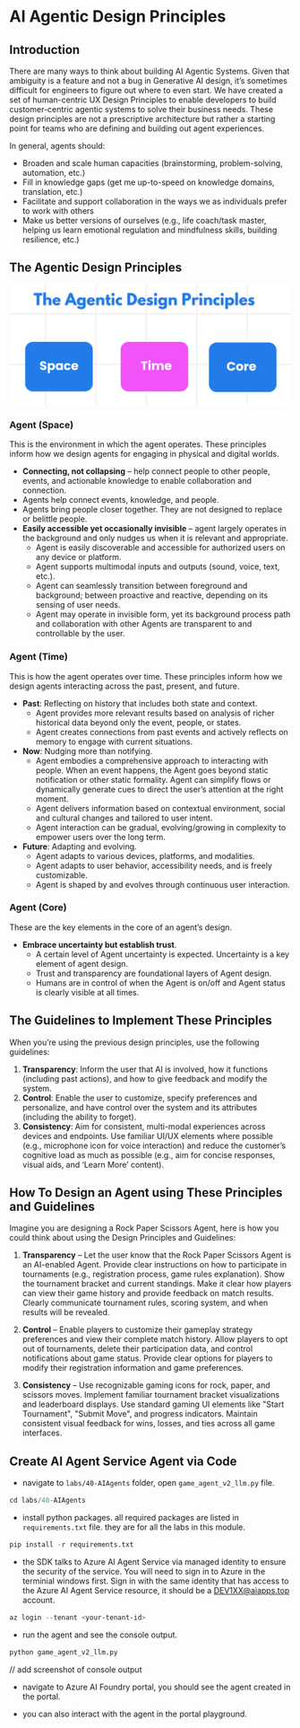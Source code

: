 # AI Agentic Design Principles

## Introduction

There are many ways to think about building AI Agentic Systems. Given that ambiguity is a feature and not a bug in Generative AI design, it’s sometimes difficult for engineers to figure out where to even start. We have created a set of human-centric UX Design Principles to enable developers to build customer-centric agentic systems to solve their business needs. These design principles are not a prescriptive architecture but rather a starting point for teams who are defining and building out agent experiences.

In general, agents should:

- Broaden and scale human capacities (brainstorming, problem-solving, automation, etc.)
- Fill in knowledge gaps (get me up-to-speed on knowledge domains, translation, etc.)
- Facilitate and support collaboration in the ways we as individuals prefer to work with others
- Make us better versions of ourselves (e.g., life coach/task master, helping us learn emotional regulation and mindfulness skills, building resilience, etc.)

## The Agentic Design Principles

![Agentic Design Principles](./images/agentic-design-principles.png)

### Agent (Space)

This is the environment in which the agent operates. These principles inform how we design agents for engaging in physical and digital worlds.

- **Connecting, not collapsing** – help connect people to other people, events, and actionable knowledge to enable collaboration and connection.
- Agents help connect events, knowledge, and people.
- Agents bring people closer together. They are not designed to replace or belittle people.
- **Easily accessible yet occasionally invisible** – agent largely operates in the background and only nudges us when it is relevant and appropriate.
  - Agent is easily discoverable and accessible for authorized users on any device or platform.
  - Agent supports multimodal inputs and outputs (sound, voice, text, etc.).
  - Agent can seamlessly transition between foreground and background; between proactive and reactive, depending on its sensing of user needs.
  - Agent may operate in invisible form, yet its background process path and collaboration with other Agents are transparent to and controllable by the user.

### Agent (Time)

This is how the agent operates over time. These principles inform how we design agents interacting across the past, present, and future.

- **Past**: Reflecting on history that includes both state and context.
  - Agent provides more relevant results based on analysis of richer historical data beyond only the event, people, or states.
  - Agent creates connections from past events and actively reflects on memory to engage with current situations.
- **Now**: Nudging more than notifying.
  - Agent embodies a comprehensive approach to interacting with people. When an event happens, the Agent goes beyond static notification or other static formality. Agent can simplify flows or dynamically generate cues to direct the user’s attention at the right moment.
  - Agent delivers information based on contextual environment, social and cultural changes and tailored to user intent.
  - Agent interaction can be gradual, evolving/growing in complexity to empower users over the long term.
- **Future**: Adapting and evolving.
  - Agent adapts to various devices, platforms, and modalities.
  - Agent adapts to user behavior, accessibility needs, and is freely customizable.
  - Agent is shaped by and evolves through continuous user interaction.

### Agent (Core)

These are the key elements in the core of an agent’s design.

- **Embrace uncertainty but establish trust**.
  - A certain level of Agent uncertainty is expected. Uncertainty is a key element of agent design.
  - Trust and transparency are foundational layers of Agent design.
  - Humans are in control of when the Agent is on/off and Agent status is clearly visible at all times.

## The Guidelines to Implement These Principles

When you’re using the previous design principles, use the following guidelines:

1. **Transparency**: Inform the user that AI is involved, how it functions (including past actions), and how to give feedback and modify the system.
2. **Control**: Enable the user to customize, specify preferences and personalize, and have control over the system and its attributes (including the ability to forget).
3. **Consistency**: Aim for consistent, multi-modal experiences across devices and endpoints. Use familiar UI/UX elements where possible (e.g., microphone icon for voice interaction) and reduce the customer’s cognitive load as much as possible (e.g., aim for concise responses, visual aids, and ‘Learn More’ content).

## How To Design an Agent using These Principles and Guidelines

Imagine you are designing a Rock Paper Scissors Agent, here is how you could think about using the Design Principles and Guidelines:

1. **Transparency** – Let the user know that the Rock Paper Scissors Agent is an AI-enabled Agent. Provide clear instructions on how to participate in tournaments (e.g., registration process, game rules explanation). Show the tournament bracket and current standings. Make it clear how players can view their game history and provide feedback on match results. Clearly communicate tournament rules, scoring system, and when results will be revealed.

2. **Control** – Enable players to customize their gameplay strategy preferences and view their complete match history. Allow players to opt out of tournaments, delete their participation data, and control notifications about game status. Provide clear options for players to modify their registration information and game preferences.

3. **Consistency** – Use recognizable gaming icons for rock, paper, and scissors moves. Implement familiar tournament bracket visualizations and leaderboard displays. Use standard gaming UI elements like "Start Tournament", "Submit Move", and progress indicators. Maintain consistent visual feedback for wins, losses, and ties across all game interfaces.


## Create AI Agent Service Agent via Code

- navigate to `labs/40-AIAgents` folder, open `game_agent_v2_llm.py` file.

```python
cd labs/40-AIAgents
```

- install python packages. all required packages are listed in `requirements.txt` file. they are for all the labs in this module.

```python
pip install -r requirements.txt
```

- the SDK talks to Azure AI Agent Service via managed identity to ensure the security of the service. You will need to sign in to Azure in the terminial windows first. Sign in with the same identity that has access to the Azure AI Agent Service resource, it should be a DEV1XX@aiapps.top account.

```powershell
az login --tenant <your-tenant-id>
```

- run the agent and see the console output.

```python
python game_agent_v2_llm.py
```
// add screenshot of console output

- navigate to Azure AI Foundry portal, you should see the agent created in the portal.

- you can also interact with the agent in the portal playground.

